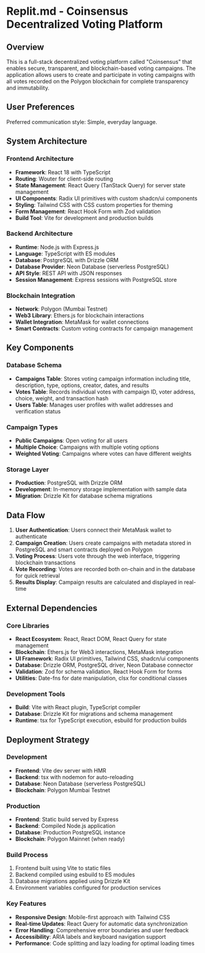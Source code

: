 # Replit.md - Coinsensus Decentralized Voting Platform

## Overview

This is a full-stack decentralized voting platform called "Coinsensus" that enables secure, transparent, and blockchain-based voting campaigns. The application allows users to create and participate in voting campaigns with all votes recorded on the Polygon blockchain for complete transparency and immutability.

## User Preferences

Preferred communication style: Simple, everyday language.

## System Architecture

### Frontend Architecture
- **Framework**: React 18 with TypeScript
- **Routing**: Wouter for client-side routing
- **State Management**: React Query (TanStack Query) for server state management
- **UI Components**: Radix UI primitives with custom shadcn/ui components
- **Styling**: Tailwind CSS with CSS custom properties for theming
- **Form Management**: React Hook Form with Zod validation
- **Build Tool**: Vite for development and production builds

### Backend Architecture
- **Runtime**: Node.js with Express.js
- **Language**: TypeScript with ES modules
- **Database**: PostgreSQL with Drizzle ORM
- **Database Provider**: Neon Database (serverless PostgreSQL)
- **API Style**: REST API with JSON responses
- **Session Management**: Express sessions with PostgreSQL store

### Blockchain Integration
- **Network**: Polygon (Mumbai Testnet)
- **Web3 Library**: Ethers.js for blockchain interactions
- **Wallet Integration**: MetaMask for wallet connections
- **Smart Contracts**: Custom voting contracts for campaign management

## Key Components

### Database Schema
- **Campaigns Table**: Stores voting campaign information including title, description, type, options, creator, dates, and results
- **Votes Table**: Records individual votes with campaign ID, voter address, choice, weight, and transaction hash
- **Users Table**: Manages user profiles with wallet addresses and verification status

### Campaign Types
- **Public Campaigns**: Open voting for all users
- **Multiple Choice**: Campaigns with multiple voting options
- **Weighted Voting**: Campaigns where votes can have different weights

### Storage Layer
- **Production**: PostgreSQL with Drizzle ORM
- **Development**: In-memory storage implementation with sample data
- **Migration**: Drizzle Kit for database schema migrations

## Data Flow

1. **User Authentication**: Users connect their MetaMask wallet to authenticate
2. **Campaign Creation**: Users create campaigns with metadata stored in PostgreSQL and smart contracts deployed on Polygon
3. **Voting Process**: Users vote through the web interface, triggering blockchain transactions
4. **Vote Recording**: Votes are recorded both on-chain and in the database for quick retrieval
5. **Results Display**: Campaign results are calculated and displayed in real-time

## External Dependencies

### Core Libraries
- **React Ecosystem**: React, React DOM, React Query for state management
- **Blockchain**: Ethers.js for Web3 interactions, MetaMask integration
- **UI Framework**: Radix UI primitives, Tailwind CSS, shadcn/ui components
- **Database**: Drizzle ORM, PostgreSQL driver, Neon Database connector
- **Validation**: Zod for schema validation, React Hook Form for forms
- **Utilities**: Date-fns for date manipulation, clsx for conditional classes

### Development Tools
- **Build**: Vite with React plugin, TypeScript compiler
- **Database**: Drizzle Kit for migrations and schema management
- **Runtime**: tsx for TypeScript execution, esbuild for production builds

## Deployment Strategy

### Development
- **Frontend**: Vite dev server with HMR
- **Backend**: tsx with nodemon for auto-reloading
- **Database**: Neon Database (serverless PostgreSQL)
- **Blockchain**: Polygon Mumbai Testnet

### Production
- **Frontend**: Static build served by Express
- **Backend**: Compiled Node.js application
- **Database**: Production PostgreSQL instance
- **Blockchain**: Polygon Mainnet (when ready)

### Build Process
1. Frontend built using Vite to static files
2. Backend compiled using esbuild to ES modules
3. Database migrations applied using Drizzle Kit
4. Environment variables configured for production services

### Key Features
- **Responsive Design**: Mobile-first approach with Tailwind CSS
- **Real-time Updates**: React Query for automatic data synchronization
- **Error Handling**: Comprehensive error boundaries and user feedback
- **Accessibility**: ARIA labels and keyboard navigation support
- **Performance**: Code splitting and lazy loading for optimal loading times